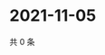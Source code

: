 # 2021-11-05

共 0 条

<!-- BEGIN WEIBO -->
<!-- 最后更新时间 Fri Nov 05 2021 10:32:09 GMT+0800 (China Standard Time) -->

<!-- END WEIBO -->
